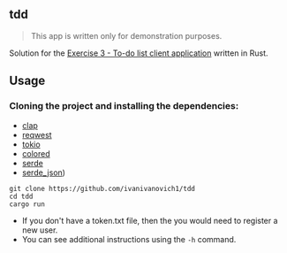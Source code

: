 ## tdd

> This app is written only for demonstration purposes.

Solution for the [Exercise 3 - To-do list client application](https://github.com/timotr/harjutused/blob/main/hajusrakendused/todo-client.md) written in Rust. 

## Usage

### Cloning the project and installing the dependencies: 

- [clap](https://crates.io/crates/clap)
- [reqwest](https://crates.io/crates/reqwest)
- [tokio](https://crates.io/crates/tokio)
- [colored](https://crates.io/crates/colored)
- [serde](https://crates.io/crates/serde)
- [serde_json](https://crates.io/crates/serde_json))

```
git clone https://github.com/ivanivanovich1/tdd
cd tdd
cargo run
```

- If you don't have a token.txt file, then the you would need to register a new user. 
- You can see additional instructions using the `-h` command.
